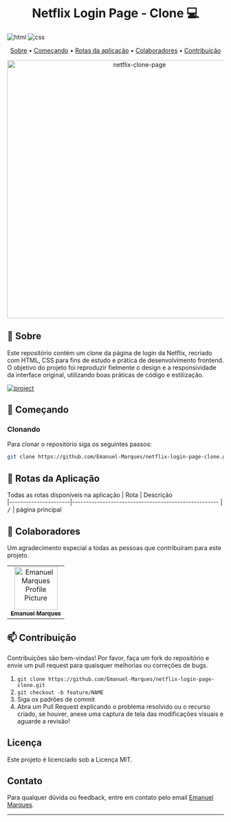 [JAVASCRIPT__BADGE]: https://img.shields.io/badge/Javascript-000?style=for-the-badge&logo=javascript
[HTML__BADGE]: https://img.shields.io/badge/logo-HTML5-e34f26?logo=html5&amp;label=&amp;labelColor=555555&amp;logoColor=white
[CSS__BADGE]: https://img.shields.io/badge/CSS3-1572B6?style=for-the-badge&logo=css3&logoColor=white
[PROJECT__BADGE]: https://img.shields.io/badge/📱Visit_this_project-000?style=for-the-badge&logo=project
[PROJECT__URL]: https://emanuel-marques.github.io/netflix-login-page-clone/

<h1 align="center" style="font-weight: bold;"> Netflix Login Page - Clone 💻</h1>

![html][HTML__BADGE] 
![css][CSS__BADGE]

<p align="center">
 <a href="#about">Sobre</a> • 
 <a href="#started">Começando</a> • 
  <a href="#started">Rotas da aplicação</a> • 
  <a href="#colab">Colaboradores</a> •
 <a href="#contribute">Contribuição</a>
</p>

<p align="center">
    <img src="https://github.com/user-attachments/assets/2369ba80-7c9c-452c-b4ae-0213c2e4432e" alt="netflix-clone-page" width="600px">
</p>

<h2 id="started">📌 Sobre</h2>

Este repositório contém um clone da página de login da Netflix, recriado com HTML, CSS para fins de estudo e prática de desenvolvimento frontend. O objetivo do projeto foi reproduzir fielmente o design e a responsividade da interface original, utilizando boas práticas de código e estilização.

[![project][PROJECT__BADGE]][PROJECT__URL]

<h2 id="started">🚀 Começando</h2>

<h3>Clonando</h3>

Para clonar o repositório siga os seguintes passos: 

```bash
git clone https://github.com/Emanuel-Marques/netflix-login-page-clone.git
```

<h2 id="routes">📍 Rotas da Aplicação</h2>

Todas as rotas disponíveis na aplicação
| Rota               | Descrição                                          
|----------------------|-----------------------------------------------------
| <kbd>/</kbd>     | página principal


<h2 id="colab">🤝 Colaboradores</h2>

Um agradecimento especial a todas as pessoas que contribuíram para este projeto.

<table>
  <tr>
    <td align="center">
      <a href="#">
        <img src="https://avatars.githubusercontent.com/u/70699733?v=4" width="100px;" alt="Emanuel Marques Profile Picture"/><br>
        <sub>
          <b>Emanuel Marques</b>
        </sub>
      </a>
    </td>
  </tr>
</table>

<h2 id="contribute">📫 Contribuição</h2>

Contribuições são bem-vindas! Por favor, faça um fork do repositório e envie um pull request para quaisquer melhorias ou correções de bugs.

1. `git clone https://github.com/Emanuel-Marques/netflix-login-page-clone.git`
2. `git checkout -b feature/NAME`
3. Siga os padrões de commit
4. Abra um Pull Request explicando o problema resolvido ou o recurso criado, se houver, anexe uma captura de tela das modificações visuais e aguarde a revisão!

## Licença

Este projeto é licenciado sob a Licença MIT.

## Contato

Para qualquer dúvida ou feedback, entre em contato pelo email [Emanuel Marques](emanuelmarques585@gmail.com).

---
